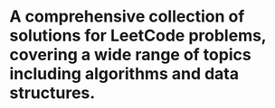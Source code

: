 # A comprehensive collection of solutions for LeetCode problems, covering a wide range of topics including algorithms and data structures.

